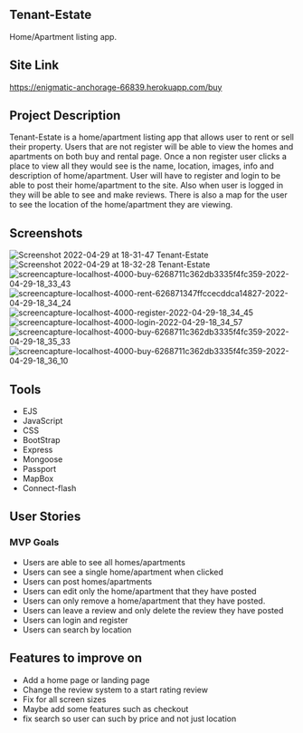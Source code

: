## Tenant-Estate
Home/Apartment listing app.

## Site Link
https://enigmatic-anchorage-66839.herokuapp.com/buy

## Project Description
Tenant-Estate is a home/apartment listing app that allows user to rent or sell their property. 
Users that are not register will be able to view the homes and apartments on both buy and rental page. 
Once a non register user clicks a place to view all they would see is the name, location, images, info and description of home/apartment. 
User will have to register and login to be able to post their home/apartment to the site. 
Also when user is logged in they will be able to see and make reviews. 
There is also a map for the user to see the location of the home/apartment they are viewing.

## Screenshots
![Screenshot 2022-04-29 at 18-31-47 Tenant-Estate](https://user-images.githubusercontent.com/84602714/166077652-d2c89dbb-01fd-4dd6-8383-5c66f34e90f6.png)
![Screenshot 2022-04-29 at 18-32-28 Tenant-Estate](https://user-images.githubusercontent.com/84602714/166077674-9330ecef-98a4-4174-9a22-5339ba4a771f.png)
![screencapture-localhost-4000-buy-6268711c362db3335f4fc359-2022-04-29-18_33_43](https://user-images.githubusercontent.com/84602714/166077716-f24062a8-4f69-4747-ae1f-4012cf5d6e41.png)
![screencapture-localhost-4000-rent-626871347ffccecddca14827-2022-04-29-18_34_24](https://user-images.githubusercontent.com/84602714/166077753-e999d3a6-fc9d-415c-b6a4-62ac55bcb650.png)
![screencapture-localhost-4000-register-2022-04-29-18_34_45](https://user-images.githubusercontent.com/84602714/166077788-97db90b6-687b-4014-b825-0b8e6f270cf6.png)
![screencapture-localhost-4000-login-2022-04-29-18_34_57](https://user-images.githubusercontent.com/84602714/166077799-9feb47b9-d4ba-492e-95d6-19d490f1a775.png)
![screencapture-localhost-4000-buy-6268711c362db3335f4fc359-2022-04-29-18_35_33](https://user-images.githubusercontent.com/84602714/166077829-1b415502-7b63-4157-9d3a-02ede07dbbe2.png)
![screencapture-localhost-4000-buy-6268711c362db3335f4fc359-2022-04-29-18_36_10](https://user-images.githubusercontent.com/84602714/166077850-852a66dc-7b18-42ea-a93d-7e1cc0312866.png)

## Tools
- EJS
- JavaScript
- CSS
- BootStrap
- Express
- Mongoose
- Passport
- MapBox
- Connect-flash

## User Stories
### MVP Goals
- Users are able to see all homes/apartments
- Users can see a single home/apartment when clicked
- Users can post homes/apartments
- Users can edit only the home/apartment that they have posted
- Users can only remove a home/apartment that they have posted.
- Users can leave a review and only delete the review they have posted
- Users can login and register
- Users can search by location

## Features to improve on
- Add a home page or landing page
- Change the review system to a start rating review
- Fix for all screen sizes
- Maybe add some features such as checkout
- fix search so user can such by price and not just location
